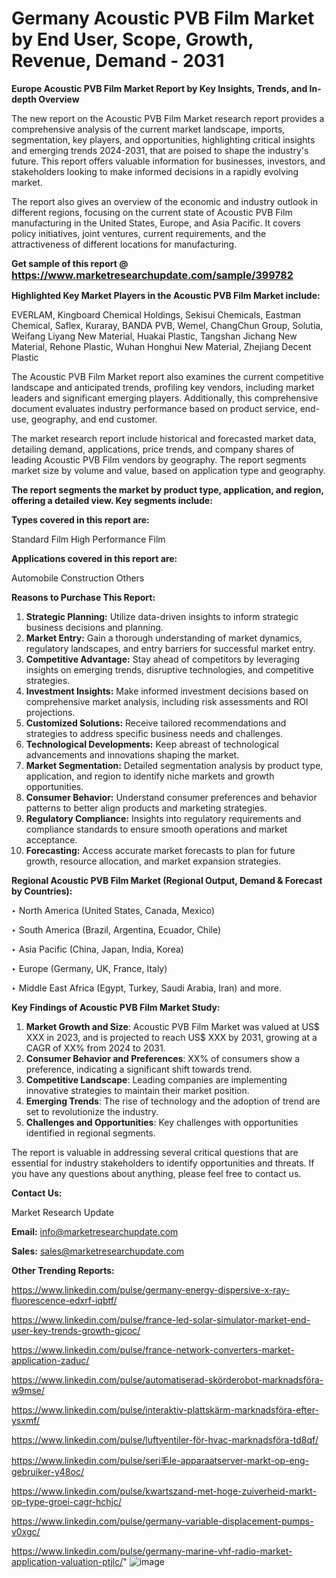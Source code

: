 # Germany Acoustic PVB Film Market by End User, Scope, Growth, Revenue, Demand - 2031

<strong>Europe Acoustic PVB Film Market Report by Key Insights, Trends, and In-depth Overview</strong>

The new report on the Acoustic PVB Film Market research report provides a comprehensive analysis of the current market landscape, imports, segmentation, key players, and opportunities, highlighting critical insights and emerging trends 2024-2031,</strong> that are poised to shape the industry's future. This report offers valuable information for businesses, investors, and stakeholders looking to make informed decisions in a rapidly evolving market.

The report also gives an overview of the economic and industry outlook in different regions, focusing on the current state of Acoustic PVB Film manufacturing in the United States, Europe, and Asia Pacific. It covers policy initiatives, joint ventures, current requirements, and the attractiveness of different locations for manufacturing.

<strong>Get sample of this report @ <a href=https://www.marketresearchupdate.com/sample/399782><font size=3 color=#0000ff>https://www.marketresearchupdate.com/sample/399782</font></a></strong>

<strong>Highlighted Key Market Players in the Acoustic PVB Film Market include:</strong>

EVERLAM, Kingboard Chemical Holdings, Sekisui Chemicals, Eastman Chemical, Saflex, Kuraray, BANDA PVB, Wemel, ChangChun Group, Solutia, Weifang Liyang New Material, Huakai Plastic, Tangshan Jichang New Material, Rehone Plastic, Wuhan Honghui New Material, Zhejiang Decent Plastic

The Acoustic PVB Film Market report also examines the current competitive landscape and anticipated trends, profiling key vendors, including market leaders and significant emerging players. Additionally, this comprehensive document evaluates industry performance based on product service, end-use, geography, and end customer.

The market research report include historical and forecasted market data, detailing demand, applications, price trends, and company shares of leading Acoustic PVB Film vendors by geography. The report segments market size by volume and value, based on application type and geography.

<strong>The report segments the market by product type, application, and region, offering a detailed view. Key segments include:</strong>

<strong>Types covered in this report are:</strong>

Standard Film
High Performance Film

<strong>Applications covered in this report are:</strong>

Automobile
Construction
Others

<strong>Reasons to Purchase This Report:</strong>
<ol>
  <li><strong>Strategic Planning:</strong> Utilize data-driven insights to inform strategic business decisions and planning.</li>
  <li><strong>Market Entry:</strong> Gain a thorough understanding of market dynamics, regulatory landscapes, and entry barriers for successful market entry.</li>
  <li><strong>Competitive Advantage:</strong> Stay ahead of competitors by leveraging insights on emerging trends, disruptive technologies, and competitive strategies.</li>
  <li><strong>Investment Insights:</strong> Make informed investment decisions based on comprehensive market analysis, including risk assessments and ROI projections.</li>
  <li><strong>Customized Solutions:</strong> Receive tailored recommendations and strategies to address specific business needs and challenges.</li>
  <li><strong>Technological Developments:</strong> Keep abreast of technological advancements and innovations shaping the market.</li>
  <li><strong>Market Segmentation:</strong> Detailed segmentation analysis by product type, application, and region to identify niche markets and growth opportunities.</li>
  <li><strong>Consumer Behavior:</strong> Understand consumer preferences and behavior patterns to better align products and marketing strategies.</li>
  <li><strong>Regulatory Compliance:</strong> Insights into regulatory requirements and compliance standards to ensure smooth operations and market acceptance.</li>
  <li><strong>Forecasting:</strong> Access accurate market forecasts to plan for future growth, resource allocation, and market expansion strategies.</li>
</ol>

<strong>Regional Acoustic PVB Film Market (Regional Output, Demand &amp; Forecast by Countries):</strong>

‣ North America (United States, Canada, Mexico)

‣ South America (Brazil, Argentina, Ecuador, Chile)

‣ Asia Pacific (China, Japan, India, Korea)

‣ Europe (Germany, UK, France, Italy)

‣ Middle East Africa (Egypt, Turkey, Saudi Arabia, Iran) and more.

<strong>Key Findings of Acoustic PVB Film Market Study:</strong>
<ol>
  <li><strong>Market Growth and Size</strong>: Acoustic PVB Film Market was valued at US$ XXX in 2023, and is projected to reach US$ XXX by 2031, growing at a CAGR of XX% from 2024 to 2031.</li>
  <li><strong>Consumer Behavior and Preferences</strong>: XX% of consumers show a preference, indicating a significant shift towards trend.</li>
  <li><strong>Competitive Landscape</strong>: Leading companies are implementing innovative strategies to maintain their market position.</li>
  <li><strong>Emerging Trends</strong>: The rise of technology and the adoption of trend are set to revolutionize the industry.</li>
  <li><strong>Challenges and Opportunities</strong>: Key challenges with opportunities identified in regional segments.</li>
</ol>

The report is valuable in addressing several critical questions that are essential for industry stakeholders to identify opportunities and threats. If you have any questions about anything, please feel free to contact us.

<strong>Contact Us:</strong>

Market Research Update

<strong>Email:</strong> info@marketresearchupdate.com

<strong>Sales:</strong> sales@marketresearchupdate.com

<strong>Other Trending Reports:</strong>

<a href=https://www.linkedin.com/pulse/germany-energy-dispersive-x-ray-fluorescence-edxrf-iqbtf/>https://www.linkedin.com/pulse/germany-energy-dispersive-x-ray-fluorescence-edxrf-iqbtf/</a>

<a href=https://www.linkedin.com/pulse/france-led-solar-simulator-market-end-user-key-trends-growth-gjcoc/>https://www.linkedin.com/pulse/france-led-solar-simulator-market-end-user-key-trends-growth-gjcoc/</a>

<a href=https://www.linkedin.com/pulse/france-network-converters-market-application-zaduc/>https://www.linkedin.com/pulse/france-network-converters-market-application-zaduc/</a>

<a href=https://www.linkedin.com/pulse/automatiserad-skörderobot-marknadsföra-w9mse/>https://www.linkedin.com/pulse/automatiserad-skörderobot-marknadsföra-w9mse/</a>

<a href=https://www.linkedin.com/pulse/interaktiv-plattskärm-marknadsföra-efter-ysxmf/>https://www.linkedin.com/pulse/interaktiv-plattskärm-marknadsföra-efter-ysxmf/</a>

<a href=https://www.linkedin.com/pulse/luftventiler-för-hvac-marknadsföra-td8qf/>https://www.linkedin.com/pulse/luftventiler-för-hvac-marknadsföra-td8qf/</a>

<a href=https://www.linkedin.com/pulse/seri毛le-apparaatserver-markt-op-eng-gebruiker-y48oc/>https://www.linkedin.com/pulse/seri毛le-apparaatserver-markt-op-eng-gebruiker-y48oc/</a>

<a href=https://www.linkedin.com/pulse/kwartszand-met-hoge-zuiverheid-markt-op-type-groei-cagr-hchjc/>https://www.linkedin.com/pulse/kwartszand-met-hoge-zuiverheid-markt-op-type-groei-cagr-hchjc/</a>

<a href=https://www.linkedin.com/pulse/germany-variable-displacement-pumps-v0xgc/>https://www.linkedin.com/pulse/germany-variable-displacement-pumps-v0xgc/</a>

<a href=https://www.linkedin.com/pulse/germany-marine-vhf-radio-market-application-valuation-ptjlc/>https://www.linkedin.com/pulse/germany-marine-vhf-radio-market-application-valuation-ptjlc/</a>"
![image](https://github.com/user-attachments/assets/7c8b8037-b46c-4e6b-bc1b-c1ddd445016d)
